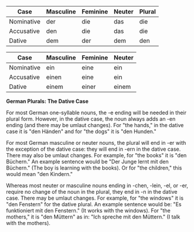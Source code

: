 |Case|Masculine|Feminine|Neuter|Plural|
|---|---|---|---|---|
|Nominative|der|die|das|die|
|Accusative|den|die|das|die|
|Dative|dem|der|dem|den|


|Case|Masculine|Feminine|Neuter|
|---|---|---|---|
|Nominative|ein|eine|ein|
|Accusative|einen|eine|ein|
|Dative|einem|einer|einem|


**German Plurals: The Dative Case**  

For most German one-syllable nouns, the -e ending will be needed in their plural form. However, in the dative case, the noun always adds an -en ending (and there may be umlaut changes). For "the hands," in the dative case it is "den Händen" and for "the dogs" it is "den Hunden."  

For most German masculine or neuter nouns, the plural will end in -er with the exception of the dative case: they will end in -ern in the dative case. There may also be umlaut changes. For example, for "the books" it is "den Büchern." An example sentence would be "Der Junge lernt mit den Büchern." (The boy is learning with the books). Or for "the children," this would mean "den Kindern."  

Whereas most neuter or masculine nouns ending in -chen, -lein, -el, or -er, require no change of the noun in the plural, they end in -n in the dative case. There may be umlaut changes. For example, for "the windows" it is "den Fenstern" for the dative plural. An example sentence would be: "Es funktioniert mit den Fenstern." (It works with the windows). For "the mothers," it is "den Müttern" as in: "Ich spreche mit den Müttern." (I talk with the mothers).
